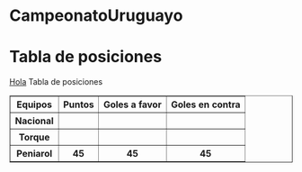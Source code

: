 # CampeonatoUruguayo

<!doctype html>
<html>
    <head>
    <title>Campeonato Uruguayo </title>
    </head>
    <body>
    <h1>Tabla de posiciones</h1>
    <u>Hola</u>
    <caption>Tabla de posiciones</caption>
    <table border ="1">
        <thead>
            <tr>
                <th>Equipos</th>
                <th>Puntos </th>
                <th>Goles a favor</th>
                <th>Goles en contra</th>
            </tr>
        </thead>
        <tbody>
                    <tr>
                <th>Nacional</th>
                <th></th>
                <th></th>
                <th></th>
            </tr>
                    <tr>
                <th>Torque</th>
                <th></th>
                <th></th>
                <th></th>
            </tr>
                        </tr>
                    <tr>
                <th>Peniarol</th>
                <th>45</th>
                <th>45</th>
                <th>45</th>
            </tr>
       </tbody>
    </table>   
    </body>
</html>
